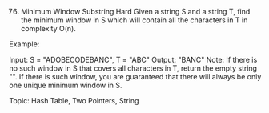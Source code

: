 76. Minimum Window Substring
Hard
Given a string S and a string T, find the minimum window in S which will contain all the characters in T in complexity O(n).

Example:

Input: S = "ADOBECODEBANC", T = "ABC"
Output: "BANC"
Note: If there is no such window in S that covers all characters in T, return the empty string "".
If there is such window, you are guaranteed that there will always be only one unique minimum window in S.

Topic: Hash Table, Two Pointers, String
